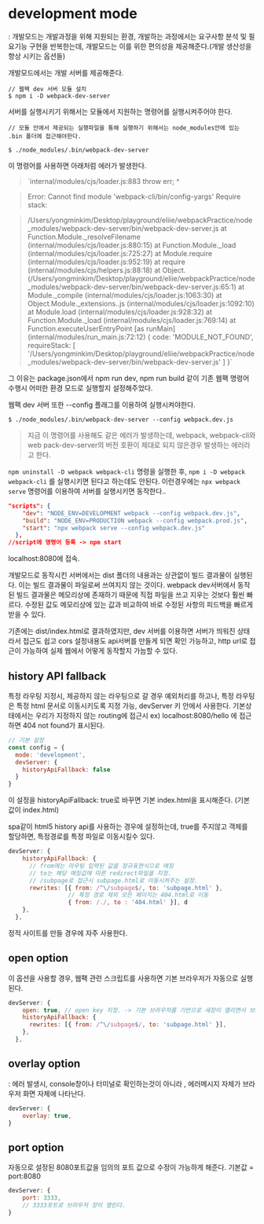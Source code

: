 # development mode

: 개발모드는 개발과정을 위해 지원되는 환경, 개발하는 과정에서는 요구사항 분석 및 필요기능 구현을 반복한는데, 개발모드는 이를 위한 편의성을 제공해준다.(개발 생산성을 향상 시키는 옵션들)

개발모드에서는 개발 서버를 제공해준다.

```
// 웹팩 dev 서버 모듈 설치
$ npm i -D webpack-dev-server
```

서버를 실행시키기 위해서는 모듈에서 지원하는 명령어를 실행시켜주어야 한다.

```
// 모듈 안에서 제공되는 실행파일을 통해 실행하기 위해서는 node_modules안에 있는 .bin 폴더에 접근해야한다.

$ ./node_modules/.bin/webpack-dev-server
```

이 명령어를 사용하면 아래처럼 에러가 발생한다. 

> `internal/modules/cjs/loader.js:883
  throw err;
  ^

> Error: Cannot find module 'webpack-cli/bin/config-yargs'
> Require stack:

> /Users/yongminkim/Desktop/playground/eliie/webpackPractice/node_modules/webpack-dev-server/bin/webpack-dev-server.js
    at Function.Module._resolveFilename (internal/modules/cjs/loader.js:880:15)
    at Function.Module._load (internal/modules/cjs/loader.js:725:27)
    at Module.require (internal/modules/cjs/loader.js:952:19)
    at require (internal/modules/cjs/helpers.js:88:18)
    at Object.<anonymous> (/Users/yongminkim/Desktop/playground/eliie/webpackPractice/node_modules/webpack-dev-server/bin/webpack-dev-server.js:65:1)
    at Module._compile (internal/modules/cjs/loader.js:1063:30)
    at Object.Module._extensions..js (internal/modules/cjs/loader.js:1092:10)
    at Module.load (internal/modules/cjs/loader.js:928:32)
    at Function.Module._load (internal/modules/cjs/loader.js:769:14)
    at Function.executeUserEntryPoint [as runMain] (internal/modules/run_main.js:72:12) {
  code: 'MODULE_NOT_FOUND',
  requireStack: [
    '/Users/yongminkim/Desktop/playground/eliie/webpackPractice/node_modules/webpack-dev-server/bin/webpack-dev-server.js'
  ]
    }`

그 이유는 package.json에서 npm run dev, npm run build 같이 기존 웹팩 명령어 수행시 어떠한 환경 모드로 실행할지 설정해주었다. 

웹팩 dev 서버 또한 --config 플래그를 이용하여 실행시켜야한다.

```
$ ./node_modules/.bin/webpack-dev-server --config webpack.dev.js
```

> 지금 이 명령어를 사용해도 같은 에러가 발생하는데, webpack, webpack-cli와 web pack-dev-server의 버전 호환이 제대로 되지 않은경우 발생하는 에러라고 한다. 

`npm uninstall -D webpack webpack-cli` 명령을 실행한 후, `npm i -D webpack webpack-cli` 를 실행시키면 된다고 하는데도 안된다. 이런경우에는 `npx webpack serve` 명령어를 이용하여 서버를 실행시키면 동작한다..

```json
"scripts": {
    "dev": "NODE_ENV=DEVELOPMENT webpack --config webpack.dev.js",
    "build": "NODE_ENV=PRODUCTION webpack --config webpack.prod.js",
    "start": "npx webpack serve --config webpack.dev.js"
  },
//script에 명령어 등록 -> npm start
```

localhost:8080에 접속.

개발모드로 동작시킨 서버에서는 dist 폴더의 내용과는 상관없이 빌드 결과물이 실행된다. 이는 빌드 결과물이 파일로써 쓰여지지 않는 것이다. webpack dev서버에서 동작된 빌드 결과물은 메모리상에 존재하기 때문에 직접 파일을 쓰고 지우는 것보다 훨씬 빠르다. 수정된 값도 메모리상에 있는 값과 비교하여 바로 수정된 사항의 피드백을 빠르게 받을 수 있다.

기존에는 dist/index.html로 결과하였지만, dev 서버를 이용하면 서버가 띄워진 상태라서 접근도 쉽고 cors 설정내용도 api서버를 만들게 되면 확인 가능하고, http url로 접근이 가능하여 실제 웹에서 어떻게 동작할지 가늠할 수 있다.

## history API fallback

특정 라우팅 지정시, 제공하지 않는 라우팅으로 갈 경우 예외처리를 하고나, 특정 라우팅은 특정 html 문서로 이동시키도록 지정 가능, devServer 키 안에서 사용한다. 기본상태에서는 우리가 지정하지 않는 routing에 접근시 ex) localhost:8080/hello 에 접근하면 404 not found가 표시된다. 

```javascript
// 기본 설정
const config = {
  mode: 'development',
  devServer: {
    historyApiFallback: false
  }
}
```

이 설정을 historyApiFallback: true로 바꾸면 기본 index.html을 표시해준다. (기본값이 index.html)

spa같이 html5 history api를 사용하는 경우에 설정하는데, true를 주지않고 객체를 할당하면, 특정경로를 특정 파일로 이동시킬수 있다.

```javascript
devServer: {
    historyApiFallback: {
      // from에는 라우팅 입력된 값을 정규표현식으로 매칭
      // to는 해당 매칭값에 따른 redirect파일을 지정.
      // /subpage로 접근시 subpage.html로 이동시켜주는 설정.
      rewrites: [{ from: /^\/subpage$/, to: 'subpage.html' },
                 // 특정 경로 제외 모든 페이지는 404.html로 이동
                 { from: /./, to : '404.html' }], d       
    },
  },
```

정적 사이트를 만들 경우에 자주 사용한다.

## open option

이 옵션을 사용할 경우, 웹팩 관련 스크립트를 사용하면 기본 브라우저가 자동으로 실행된다.

```javascript
devServer: {
    open: true, // open key 지정. -> 기본 브라우저를 기반으로 새창이 열리면서 브라우저를 따로 열지 않게 해준다.
    historyApiFallback: {
      rewrites: [{ from: /^\/subpage$/, to: 'subpage.html' }],
    },
  },
```



## overlay option

: 에러 발생시, console창이나 터미널로 확인하는것이 아니라 , 에러메시지 자체가 브라우저 화면 자체에 나타난다.

```javascript
devServer: {
	overlay: true,
}
```



## port option

자동으로 설정된 8080포트값을 임의의 포트 값으로 수정이 가능하게 해준다. 기본값 = port:8080


```javascript
devServer: {
	port: 3333,
	// 3333포트로 브라우저 창이 열린다.
}
```

